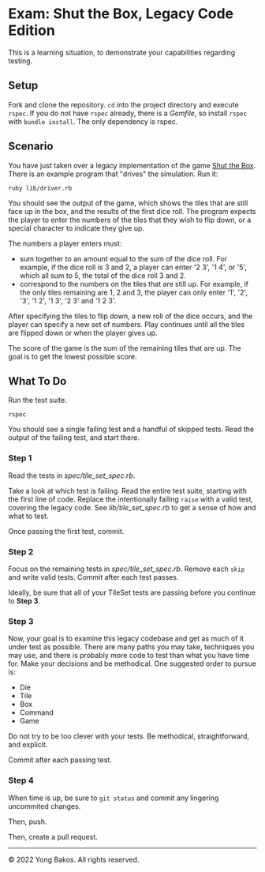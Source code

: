 # Exam: Shut the Box, Legacy Code Edition

This is a learning situation, to demonstrate your capabilities regarding testing.

## Setup

Fork and clone the repository. `cd` into the project directory and execute
`rspec`. If you do not have `rspec` already, there is a _Gemfile_, so
install `rspec` with `bundle install`. The only dependency is rspec.

## Scenario

You have just taken over a legacy implementation of the game
[Shut the Box](https://www.youtube.com/watch?v=u54wjDFjweU&ab_channel=Cogan).
There is an example program that "drives" the simulation. Run it:

```
ruby lib/driver.rb
```

You should see the output of the game, which shows the tiles that are still
face up in the box, and the results of the first dice roll. The program expects
the player to enter the numbers of the tiles that they wish to flip down, or a
special character to indicate they give up.

The numbers a player enters must:

- sum together to an amount equal to the sum of the dice roll. For example, if the dice roll is 3 and 2, a player can enter '2 3', '1 4', or '5', which all sum to 5, the total of the dice roll 3 and 2.
- correspond to the numbers on the tiles that are still up. For example, if the only tiles remaining are 1, 2 and 3, the player can only enter '1', '2', '3', '1 2', '1 3', '2 3' and '1 2 3'.

After specifying the tiles to flip down, a new roll of the dice occurs, and the
player can specify a new set of numbers. Play continues until all the tiles are
flipped down or when the player gives up.

The score of the game is the sum of the remaining tiles that are up.
The goal is to get the lowest possible score.

## What To Do

Run the test suite.

```
rspec
```

You should see a single failing test and a handful of skipped tests. Read the
output of the failing test, and start there.

### Step 1

Read the tests in _spec/tile_set_spec.rb_.

Take a look at which test is failing. Read the entire test suite, starting with the
first line of code. Replace the intentionally failing `raise` with a valid test,
covering the legacy code. See _lib/tile_set_spec.rb_ to get a sense of how and what to
test.

Once passing the first test, commit.

### Step 2

Focus on the remaining tests in _spec/tile_set_spec.rb_. Remove each `skip` and write
valid tests. Commit after each test passes.

Ideally, be sure that all of your TileSet tests are passing before you continue
to **Step 3**.

### Step 3

Now, your goal is to examine this legacy codebase and get as much of it under
test as possible. There are many paths you may take, techniques you may use, and
there is probably more code to test than what you have time for. Make your decisions
and be methodical. One suggested order to pursue is:

- Die
- Tile
- Box
- Command
- Game

Do not try to be too clever with your tests. Be methodical, straightforward, and
explicit.

Commit after each passing test.

### Step 4

When time is up, be sure to `git status` and commit any lingering uncommited changes.

Then, push.

Then, create a pull request.

---

&copy; 2022 Yong Bakos. All rights reserved.
